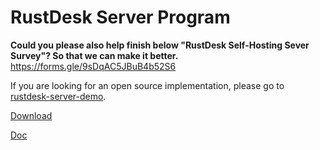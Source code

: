 # RustDesk Server Program

**Could you please also help finish below "RustDesk Self-Hosting Sever Survey"? So that we can make it better.**  https://forms.gle/9sDqAC5JBuB4b52S6

If you are looking for an open source implementation, please go to [rustdesk-server-demo](https://github.com/rustdesk/rustdesk-server-demo).

[Download](https://github.com/rustdesk/rustdesk-server/releases)

[Doc](https://rustdesk.com/docs/)
